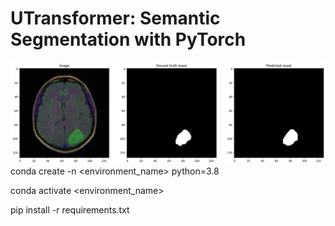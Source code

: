 # UTransformer: Semantic Segmentation with PyTorch
![alt text](https://github.com/MoaazK/comp511-project/blob/master/assets/Result.png?raw=true)
conda create -n <environment_name> python=3.8

conda activate <environment_name>

pip install -r requirements.txt